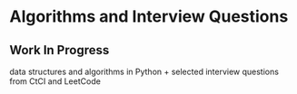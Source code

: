 # Algorithms and Interview Questions
## Work In Progress
data structures and algorithms in Python + selected interview questions from CtCI and LeetCode


